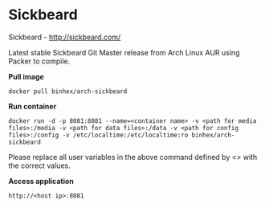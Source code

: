 Sickbeard
=========

Sickbeard - http://sickbeard.com/

Latest stable Sickbeard Git Master release from Arch Linux AUR using Packer to compile.

**Pull image**

```
docker pull binhex/arch-sickbeard
```

**Run container**

```
docker run -d -p 8081:8081 --name=<container name> -v <path for media files>:/media -v <path for data files>:/data -v <path for config files>:/config -v /etc/localtime:/etc/localtime:ro binhex/arch-sickbeard
```

Please replace all user variables in the above command defined by <> with the correct values.

**Access application**

```
http://<host ip>:8081
```